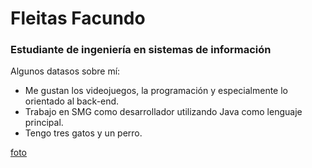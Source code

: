 # Fleitas Facundo

### Estudiante de ingeniería en sistemas de información

Algunos datasos sobre mí:
- Me gustan los videojuegos, la programación y especialmente lo orientado al back-end.
- Trabajo en SMG como desarrollador utilizando Java como lenguaje principal.
- Tengo tres gatos y un perro.

[foto](https://scontent.faep31-1.fna.fbcdn.net/v/t1.6435-9/74789639_2450418498360140_3376412772232331264_n.jpg?_nc_cat=101&ccb=1-5&_nc_sid=09cbfe&_nc_eui2=AeH0qdr5TUeBrkdoDKPiacduy_PTao9BLRPL89Nqj0EtEyA-8o1Nx8ZRSikvwDw2DBXVkzn-OFqt969dp_DqlBzE&_nc_ohc=dxXh0t8bZb8AX-dDgdH&_nc_ht=scontent.faep31-1.fna&oh=00_AT_ixWiJKlM-xfgjHdSnbjTotiBSJDmBvze-SmKsGsYBFA&oe=625AC8AE)
